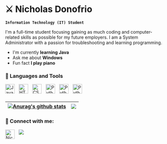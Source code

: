 # ⚔️ Nicholas Donofrio


**`Information Technology (IT) Student`**

I'm a full-time student focusing gaining as much coding and computer-related skills as possible for my future employers. I am a System Administrator with a passion for troubleshooting and learning programming.
<ul>
    <li> I'm currently <b>learning Java</b>
    <li> Ask me about <b>Windows</b>
    <li> Fun fact <b> I play piano </b>

</ul>




### 🧰 Languages and Tools
<img align="left" alt="JavaScript" width="30px" style="padding-right:10px;" src="https://cdn.jsdelivr.net/gh/devicons/devicon/icons/javascript/javascript-plain.svg" />
<img align="left" alt="HTML" width="30px" style="padding-right:10px;" src="https://cdn.jsdelivr.net/gh/devicons/devicon/icons/html5/html5-plain.svg" />
<img align="left" alt="CSS" width="30px" style="padding-right:10px;" src="https://cdn.jsdelivr.net/gh/devicons/devicon/icons/css3/css3-plain.svg" />
<img align="left" alt="Python" width="30px" style="padding-right:10px;" src="https://cdn.jsdelivr.net/gh/devicons/devicon/icons/python/python-plain.svg" />
<img align="left" alt="Python" width="30px" style="padding-right:10px;" src="https://cdn.jsdelivr.net/gh/devicons/devicon/icons/c/c-original.svg" />
<img align="left" alt="Python" width="30px" style="padding-right:10px;" src="https://cdn.jsdelivr.net/gh/devicons/devicon/icons/mysql/mysql-original.svg" />
<br />


#

| <a href="https://github.com/n-donofrio/github-readme-stats"><img align="center" src="https://github-readme-stats.vercel.app/api?username=n-donofrio&show_icons=true&include_all_commits=true&theme=buefy&hide_border=true" alt="Anurag's github stats" /></a> | <a href="https://github.com/n-donofrio/github-readme-stats"><img align="center" src="https://github-readme-stats.vercel.app/api/top-langs/?username=n-donofrio&layout=compact&theme=buefy&hide_border=true" /></a> |
| ------------- | ------------- |

### 🤳 Connect with me: 
<a href="https://www.linkedin.com/in/nicholas-donofrio-000119200?lipi=urn%3Ali%3Apage%3Ad_flagship3_profile_view_base_contact_details%3BHt2izW8hRyCukSIzLjpEEw%3D%3D">
  <img align="left" alt="Nicholas" width="30px" style="padding-right:10px;" src="https://upload.wikimedia.org/wikipedia/commons/thumb/8/81/LinkedIn_icon.svg/72px-LinkedIn_icon.svg.png?20210220164014" />
</a>

<a href="mailto:nickdoncomputers@gmail.com?"><img src="https://img.shields.io/badge/gmail-%23DD0031.svg?&style=for-the-badge&logo=gmail&logoColor=white"/></a>

